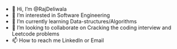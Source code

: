 - 👋 Hi, I’m @RajDeliwala
- 👀 I’m interested in Software Engineering 
- 🌱 I’m currently learning Data-structures/Algorithms 
- 💞️ I’m looking to collaborate on Cracking the coding interview and Leetcode problems
- 📫 How to reach me LinkedIn or Email

<!---
RajDeliwala/RajDeliwala is a ✨ special ✨ repository because its `README.md` (this file) appears on your GitHub profile.
You can click the Preview link to take a look at your changes.
--->
